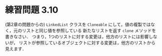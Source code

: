 # 練習問題 3.10
(第2章の問題からの) `LinkedList` クラスを
`Cloneable` にして，値の複製ではなく，元のリストと同じ値を参照している
新たなリストを返す `clone` メソッドを書きなさい．
つまり，1つのリストに対する変更は，他方のリストには影響しないが，
リストが参照しているオブジェクトに対する変更は，他方のリストから見えます．
